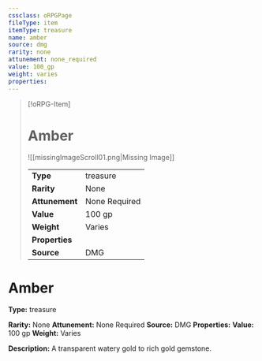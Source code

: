 ```yaml
---
cssclass: oRPGPage
fileType: item
itemType: treasure
name: amber
source: dmg
rarity: none
attunement: none_required
value: 100_gp
weight: varies
properties:
---
```

> [!oRPG-Item]
> # Amber
> ![[missingImageScroll01.png|Missing Image]]
>
> |  |   |
> |:--|---|
> |**Type** | treasure |
> |**Rarity** | None |
> | **Attunement** | None Required |
> | **Value** | 100 gp |
>  | **Weight**| Varies |
>  |**Properties** |  |
> | **Source** | DMG |

#  Amber
**Type:** treasure

**Rarity:** None
**Attunement:** None Required
**Source:** DMG
**Properties:**
**Value:** 100 gp
**Weight:** Varies

**Description:** A transparent watery gold to rich gold gemstone.


